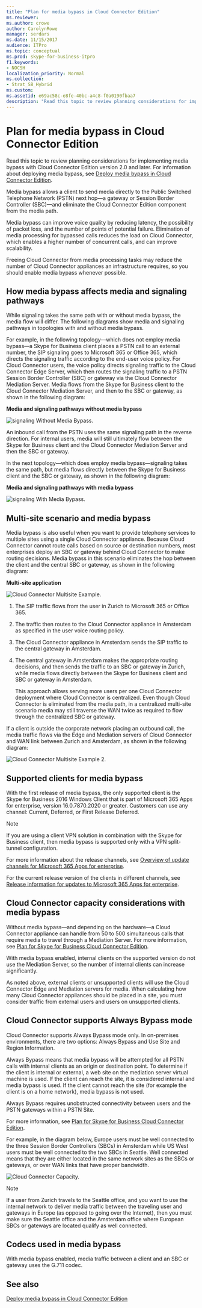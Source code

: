 ```yaml
---
title: "Plan for media bypass in Cloud Connector Edition"
ms.reviewer: 
ms.author: crowe
author: CarolynRowe
manager: serdars
ms.date: 11/15/2017
audience: ITPro
ms.topic: conceptual
ms.prod: skype-for-business-itpro
f1.keywords:
- NOCSH
localization_priority: Normal
ms.collection: 
- Strat_SB_Hybrid
ms.custom: 
ms.assetid: e69ac58c-e8fe-40bc-a4c8-f0a0190fbaa7
description: "Read this topic to review planning considerations for implementing media bypass with Cloud Connector Edition version 2.0 and later. For information about deploying media bypass, see Deploy media bypass in Cloud Connector Edition."
---
```


# Plan for media bypass in Cloud Connector Edition
 
Read this topic to review planning considerations for implementing media bypass with Cloud Connector Edition version 2.0 and later. For information about deploying media bypass, see [Deploy media bypass in Cloud Connector Edition](deploy-media-bypass-in-cloud-connector.md).
  
Media bypass allows a client to send media directly to the Public Switched Telephone Network (PSTN) next hop—a gateway or Session Border Controller (SBC)—and eliminate the Cloud Connector Edition component from the media path.
  
Media bypass can improve voice quality by reducing latency, the possibility of packet loss, and the number of points of potential failure. Elimination of media processing for bypassed calls reduces the load on Cloud Connector, which enables a higher number of concurrent calls, and can improve scalability. 
  
 Freeing Cloud Connector from media processing tasks may reduce the number of Cloud Connector appliances an infrastructure requires, so you should enable media bypass whenever possible.
  
## How media bypass affects media and signaling pathways

While signaling takes the same path with or without media bypass, the media flow will differ. The following diagrams show media and signaling pathways in topologies with and without media bypass. 
  
For example, in the following topology—which does not employ media bypass—a Skype for Business client places a PSTN call to an external number, the SIP signaling goes to Microsoft 365 or Office 365, which directs the signaling traffic according to the end-user voice policy. For Cloud Connector users, the voice policy directs signaling traffic to the Cloud Connector Edge Server, which then routes the signaling traffic to a PSTN Session Border Controller (SBC) or gateway via the Cloud Connector Mediation Server. Media flows from the Skype for Business client to the Cloud Connector Mediation Server, and then to the SBC or gateway, as shown in the following diagram:
  
**Media and signaling pathways without media bypass**

![signaling Without Media Bypass.](../../media/5cd7e3bf-2565-4bd9-ad5a-f03e13c01060.png)
  
An inbound call from the PSTN uses the same signaling path in the reverse direction. For internal users, media will still ultimately flow between the Skype for Business client and the Cloud Connector Mediation Server and then the SBC or gateway.
  
In the next topology—which does employ media bypass—signaling takes the same path, but media flows directly between the Skype for Business client and the SBC or gateway, as shown in the following diagram:
  
**Media and signaling pathways with media bypass**

![signaling With Media Bypass.](../../media/60400c38-4921-4964-89f2-5e53b68fb497.png)
  
## Multi-site scenario and media bypass

Media bypass is also useful when you want to provide telephony services to multiple sites using a single Cloud Connector appliance. Because Cloud Connector cannot route calls based on source or destination numbers, most enterprises deploy an SBC or gateway behind Cloud Connector to make routing decisions. Media bypass in this scenario eliminates the hop between the client and the central SBC or gateway, as shown in the following diagram:
  
**Multi-site application**

![Cloud Connector Multisite Example.](../../media/ace8dc3c-1082-46a2-b8b4-98cbf678620e.png)
  
1. The SIP traffic flows from the user in Zurich to Microsoft 365 or Office 365.
    
2. The traffic then routes to the Cloud Connector appliance in Amsterdam as specified in the user voice routing policy.
    
3. The Cloud Connector appliance in Amsterdam sends the SIP traffic to the central gateway in Amsterdam.
    
4. The central gateway in Amsterdam makes the appropriate routing decisions, and then sends the traffic to an SBC or gateway in Zurich, while media flows directly between the Skype for Business client and SBC or gateway in Amsterdam.
    
   This approach allows serving more users per one Cloud Connector deployment where Cloud Connector is centralized. Even though Cloud Connector is eliminated from the media path, in a centralized multi-site scenario media may still traverse the WAN twice as required to flow through the centralized SBC or gateway.
  
If a client is outside the corporate network placing an outbound call, the media traffic flows via the Edge and Mediation servers of Cloud Connector and WAN link between Zurich and Amsterdam, as shown in the following diagram:
  
![Cloud Connector Multisite Example 2.](../../media/ef95839c-4552-440e-9698-7615707a1b50.png)
  
## Supported clients for media bypass

With the first release of media bypass, the only supported client is the Skype for Business 2016 Windows Client that is part of Microsoft 365 Apps for enterprise, version 16.0.7870.2020 or greater. Customers can use any channel: Current, Deferred, or First Release Deferred. 
  
> [!NOTE]
> If you are using a client VPN solution in combination with the Skype for Business client, then media bypass is supported only with a VPN split-tunnel configuration. 
  
For more information about the release channels, see [Overview of update channels for Microsoft 365 Apps for enterprise](https://support.office.com/article/Overview-of-update-channels-for-Office-365-ProPlus-9ccf0f13-28ff-4975-9bd2-7e4ea2fefef4?ui=en-US&amp;rs=en-US&amp;ad=US).
  
For the current release version of the clients in different channels, see [Release information for updates to Microsoft 365 Apps for enterprise](/officeupdates/release-notes-office365-proplus). 
  
## Cloud Connector capacity considerations with media bypass

Without media bypass—and depending on the hardware—a Cloud Connector appliance can handle from 50 to 500 simultaneous calls that require media to travel through a Mediation Server. For more information, see [Plan for Skype for Business Cloud Connector Edition](./plan-skype-for-business-cloud-connector-edition.md). 
  
With media bypass enabled, internal clients on the supported version do not use the Mediation Server, so the number of internal clients can increase significantly. 
  
As noted above, external clients or unsupported clients will use the Cloud Connector Edge and Mediation servers for media. When calculating how many Cloud Connector appliances should be placed in a site, you must consider traffic from external users and users on unsupported clients.
  
## Cloud Connector supports Always Bypass mode

Cloud Connector supports Always Bypass mode only. In on-premises environments, there are two options: Always Bypass and Use Site and Region Information.
  
Always Bypass means that media bypass will be attempted for all PSTN calls with internal clients as an origin or destination point. To determine if the client is internal or external, a web site on the mediation server virtual machine is used. If the client can reach the site, it is considered internal and media bypass is used. If the client cannot reach the site (for example the client is on a home network), media bypass is not used. 
  
Always Bypass requires unobstructed connectivity between users and the PSTN gateways within a PSTN Site. 
  
For more information, see [Plan for Skype for Business Cloud Connector Edition](./plan-skype-for-business-cloud-connector-edition.md). 
  
For example, in the diagram below, Europe users must be well connected to the three Session Border Controllers (SBCs) in Amsterdam while US West users must be well connected to the two SBCs in Seattle. Well connected means that they are either located in the same network sites as the SBCs or gateways, or over WAN links that have proper bandwidth.
  
![Cloud Connector Capacity.](../../media/efb2269b-d44f-474e-aea8-c5158e729cfe.png)
  
> [!NOTE]
> If a user from Zurich travels to the Seattle office, and you want to use the internal network to deliver media traffic between the traveling user and gateways in Europe (as opposed to going over the Internet), then you must make sure the Seattle office and the Amsterdam office where European SBCs or gateways are located qualify as well connected. 
  
## Codecs used in media bypass

With media bypass enabled, media traffic between a client and an SBC or gateway uses the G.711 codec. 
  
## See also

[Deploy media bypass in Cloud Connector Edition](deploy-media-bypass-in-cloud-connector.md)